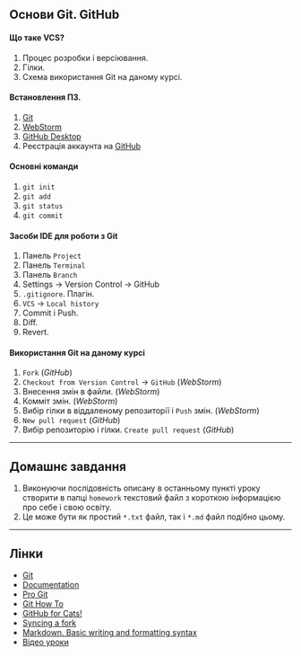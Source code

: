 ## Основи Git. GitHub
#### Що таке VCS?
1. Процес розробки і версіювання.
1. Гілки.
1. Схема використання Git на даному курсі.

#### Встановлення ПЗ.
1. [Git](https://git-scm.com/)
1. [WebStorm](https://www.jetbrains.com/webstorm/download/#section=windows-version)
1. [GitHub Desktop](https://desktop.github.com/)
1. Реєстрація аккаунта на [GitHub](https://github.com/)

#### Основні команди
1. `git init`
1. `git add`
1. `git status`
1. `git commit`

#### Засоби IDE для роботи з Git
1. Панель `Project`
1. Панель `Terminal`
1. Панель `Branch`
1. Settings → Version Control → GitHub
1. `.gitignore`. Плагін.
1. `VCS` → `Local history`
1. Commit і Push.
1. Diff.
1. Revert.

#### Використання Git на даному курсі
1. `Fork` (_GitHub_)
1. `Checkout from Version Control` → `GitHub` (_WebStorm_)
1. Внесення змін в файли. (_WebStorm_)
1. Комміт змін. (_WebStorm_)
1. Вибір гілки в віддаленому репозиторії і `Push` змін. (_WebStorm_)
1. `New pull request` (_GitHub_)
1. Вибір репозиторію і гілки. `Create pull request` (_GitHub_)

---
## Домашнє завдання
1. Виконуючи послідовність описану в останньому пункті уроку створити в папці `homework` текстовий файл з короткою інформацією про себе і свою освіту.
1. Це може бути як простий `*.txt` файл, так і `*.md` файл подібно цьому.

---
## Лінки
- [Git](https://git-scm.com/)
- [Documentation](https://git-scm.com/doc)
- [Pro Git](https://git-scm.com/book/en/v2)
- [Git How To](https://githowto.com/ru)
- [GitHub for Cats!](http://ericsteinborn.com/github-for-cats/#/)
- [Syncing a fork](https://help.github.com/articles/syncing-a-fork/)
- [Markdown. Basic writing and formatting syntax](https://help.github.com/articles/basic-writing-and-formatting-syntax/)
- [Відео уроки](https://youtu.be/mpK_MYb38zs?list=PLoonZ8wII66iUm84o7nadL-oqINzBLk5g)
